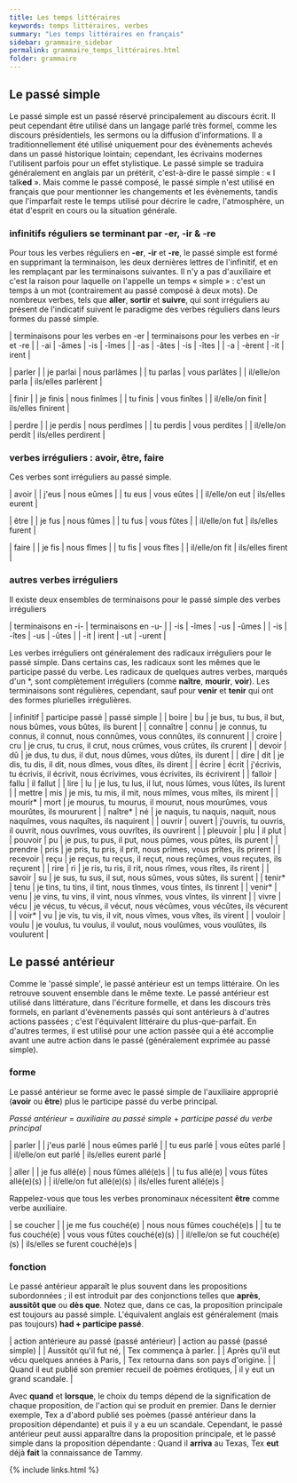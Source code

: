 ```yaml
---
title: Les temps littéraires
keywords: temps littéraires, verbes
summary: "Les temps littéraires en français"
sidebar: grammaire_sidebar
permalink: grammaire_temps_littéraires.html
folder: grammaire
---
```


## Le passé simple

Le passé simple est un passé réservé principalement au discours écrit. Il peut cependant être utilisé dans un langage parlé très formel, comme les discours présidentiels, les sermons ou la diffusion d'informations. Il a traditionnellement été utilisé uniquement pour des évènements achevés dans un passé historique lointain; cependant, les écrivains modernes l'utilisent parfois pour un effet stylistique.
Le passé simple se traduira généralement en anglais par un prétérit, c'est-à-dire le passé simple : « I talk**ed** ». Mais comme le passé composé, le passé simple n'est utilisé en français que pour mentionner les changements et les évènements, tandis que l'imparfait reste le temps utilisé pour décrire le cadre, l'atmosphère, un état d'esprit en cours ou la situation générale.

### infinitifs réguliers se terminant par -er, -ir & -re
Pour tous les verbes réguliers en **-er**, **-ir** et **-re**, le passé simple est formé en supprimant la terminaison, les deux dernières lettres de l'infinitif, et en les remplaçant par les terminaisons suivantes. Il n'y a pas d'auxiliaire et c'est la raison pour laquelle on l'appelle un temps « simple » : c'est un temps à un mot (contrairement au passé composé à deux mots). De nombreux verbes, tels que **aller**, **sortir** et **suivre**, qui sont irréguliers au présent de l'indicatif suivent le paradigme des verbes réguliers dans leurs formes du passé simple.

| terminaisons pour les verbes en -er | terminaisons pour les verbes en -ir et -re |
| -ai | -âmes | -is | -îmes |
| -as | -âtes | -is | -îtes |
| -a | -èrent | -it | irent |

| parler |
| je parlai | nous parlâmes |
| tu parlas | vous parlâtes |
| il/elle/on parla | ils/elles parlèrent |

| finir |
| je finis | nous finîmes |
| tu finis | vous finîtes |
| il/elle/on finit | ils/elles finirent |

| perdre |
| je perdis | nous perdîmes |
| tu perdis | vous perdites |
| il/elle/on perdit | ils/elles perdirent |

### verbes irréguliers : avoir, être, faire
Ces verbes sont irréguliers au passé simple.

| avoir |
| j'eus | nous eûmes |
| tu eus | vous eûtes |
| il/elle/on eut | ils/elles eurent |

| être |
| je fus | nous fûmes |
| tu fus | vous fûtes |
| il/elle/on fut | ils/elles furent |

| faire |
| je fis | nous fîmes |
| tu fis | vous fîtes |
| il/elle/on fit | ils/elles firent |

### autres verbes irréguliers
Il existe deux ensembles de terminaisons pour le passé simple des verbes irréguliers

| terminaisons en -i- | terminaisons en -u- |
| -is | -îmes | -us | -ûmes |
| -is | -îtes | -us | -ûtes |
| -it | irent | -ut | -urent |

Les verbes irréguliers ont généralement des radicaux irréguliers pour le passé simple. Dans certains cas, les radicaux sont les mêmes que le participe passé du verbe. Les radicaux de quelques autres verbes, marqués d'un *, sont complètement irréguliers (comme **naître**, **mourir**, **voir**). Les terminaisons sont régulières, cependant, sauf pour **venir** et **tenir** qui ont des formes plurielles irrégulières.

| infinitif | participe passé | passé simple |
| boire | bu | je bus, tu bus, il but, nous bûmes, vous bûtes, ils burent |
| connaître | connu | je connus, tu connus, il connut, nous connûmes, vous connûtes, ils connurent |
| croire | cru | je crus, tu crus, il crut, nous crûmes, vous crûtes, ils crurent |
| devoir | dû | je dus, tu dus, il dut, nous dûmes, vous dûtes, ils durent |
| dire | dit | je dis, tu dis, il dit, nous dîmes, vous dîtes, ils dirent |
| écrire | écrit | j'écrivis, tu écrivis, il écrivit, nous écrivimes, vous écrivites, ils écrivirent |
| falloir | fallu | il fallut |
| lire | lu | je lus, tu lus, il lut, nous lûmes, vous lûtes, ils lurent |
| mettre | mis | je mis, tu mis, il mit, nous mîmes, vous mîtes, ils mirent |
| mourir* | mort | je mourus, tu mourus, il mourut, nous mourûmes, vous mourûtes, ils moururent |
| naître* | né | je naquis, tu naquis, naquit, nous naquîmes, vous naquîtes, ils naquirent |
| ouvrir | ouvert | j'ouvris, tu ouvris, il ouvrit, nous ouvrîmes, vous ouvrîtes, ils ouvrirent |
| pleuvoir | plu | il plut |
| pouvoir | pu | je pus, tu pus, il put, nous pûmes, vous pûtes, ils purent |
| prendre | pris | je pris, tu pris, il prit, nous prîmes, vous prîtes, ils prirent |
| recevoir | reçu | je reçus, tu reçus, il reçut, nous reçûmes, vous reçutes, ils reçurent |
| rire | ri | je ris, tu ris, il rit, nous rîmes, vous rîtes, ils rirent |
| savoir | su | je sus, tu sus, il sut, nous sûmes, vous sûtes, ils surent |
| tenir* | tenu | je tins, tu tins, il tint, nous tînmes, vous tîntes, ils tinrent |
| venir* | venu | je vins, tu vins, il vint, nous vînmes, vous vîntes, ils vinrent |
| vivre | vécu | je vécus, tu vécus, il vécut, nous vécûmes, vous vécûtes, ils vécurent |
| voir* | vu | je vis, tu vis, il vit, nous vîmes, vous vîtes, ils virent |
| vouloir | voulu | je voulus, tu voulus, il voulut, nous voulûmes, vous voulûtes, ils voulurent |

## Le passé antérieur
Comme le 'passé simple', le passé antérieur est un temps littéraire. On les retrouve souvent ensemble dans le même texte. Le passé antérieur est utilisé dans littérature, dans l'écriture formelle, et dans les discours très formels, en parlant d'évènements passés qui sont antérieurs à d'autres actions passées ; c'est l'équivalent littéraire du plus-que-parfait. En d'autres termes, il est utilisé pour une action passée qui a été accomplie avant une autre action dans le passé (généralement exprimée au passé simple).

### forme
Le passé antérieur se forme avec le passé simple de l'auxiliaire approprié (**avoir** ou **être**) plus le participe passé du verbe principal.

*Passé antérieur* = *auxiliaire au passé simple* + *participe passé du verbe principal*

| parler |
| j'eus parlé | nous eûmes parlé |
| tu eus parlé | vous eûtes parlé |
| il/elle/on eut parlé | ils/elles eurent parlé |

| aller |
| je fus allé(e) | nous fûmes allé(e)s |
| tu fus allé(e) | vous fûtes allé(e)(s) |
| il/elle/on fut allé(e)(s) | ils/elles furent allé(e)s |

Rappelez-vous que tous les verbes pronominaux nécessitent **être** comme verbe auxiliaire.

| se coucher |
| je me fus couché(e) | nous nous fûmes couché(e)s |
| tu te fus couché(e) | vous vous fûtes couché(e)(s) |
| il/elle/on se fut couché(e)(s) | ils/elles se furent couché(e)s |

### fonction
Le passé antérieur apparaît le plus souvent dans les propositions subordonnées ; il est introduit par des conjonctions telles que **après**, **aussitôt que** ou **dès que**. Notez que, dans ce cas, la proposition principale est toujours au passé simple. L'équivalent anglais est généralement (mais pas toujours) **had + participe passé**.

| action antérieure au passé (passé antérieur) | action au passé (passé simple) |
| Aussitôt qu'il fut né, | Tex commença à parler. |
| Après qu'il eut vécu quelques années à Paris, | Tex retourna dans son pays d'origine. |
| Quand il eut publié son premier recueil de poèmes érotiques, | il y eut un grand scandale. |

Avec **quand** et **lorsque**, le choix du temps dépend de la signification de chaque proposition, de l'action qui se produit en premier. Dans le dernier exemple, Tex a d'abord publié ses poèmes (passé antérieur dans la proposition dépendante) et puis il y a eu un scandale. Cependant, le passé antérieur peut aussi apparaître dans la proposition principale, et le passé simple dans la proposition dépendante : Quand il **arriva** au Texas, Tex **eut** déjà **fait** la connaissance de Tammy.

{% include links.html %}
